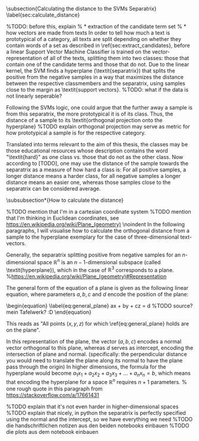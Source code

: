 \subsection{Calculating the distance to the SVMs Separatrix}
\label{sec:calculate_distance}

%TODO: before this, explain 
% * extraction of the candidate term set
% * how vectors are made from texts
In order to tell how much a text is prototypical of a category, all texts are split depending on whether they contain words of a set as described in \ref{sec:extract_candidates}, before a linear Support Vector Machine Classifier is trained on the vector-representation of all of the texts, splitting them into two classes: those that contain one of the candidate terms and those that do not. Due to the linear kernel, the SVM finds a hyperplane (\textit{separatrix}) that splits the positive from the negative samples in a way that maximizes the distance between the respective classmembers and the separatrix, using samples close to the margin as \textit{support vectors}. %TODO: what if the data is not linearly seperable?

Following the SVMs logic, one could argue that the further away a sample is from this separatrix, the more prototypical it is of its class. Thus, the distance of a sample to its \textit{orthogonal projection onto the hyperplane} %TODO explain orthogonal projection
may serve as metric for how prototypical a sample is for the respective category. 

Translated into terms relevant to the aim of this thesis, the classes may be those educational resources whose description contains the word "\textit{hard}" as one class vs. those that do not as the other class. Now according to [TODO], one may use the distance of the sample towards the separatrix as a measure of how hard a class is: For all positive samples, a longer distance means a harder class, for all negative samples a longer distance means an easier one, whereas those samples close to the separatrix can be considered average.

\subsubsection*{How to calculate the distance}

%TODO mention that I'm in a cartesian coordinate system
%TODO mention that I'm thinking in Euclidean coordinates, see https://en.wikipedia.org/wiki/Plane_(geometry)
\noindent In the following paragraphs, I will visualise how to calculate the orthogonal distance from a sample to the hyperplane exemplary for the case of three-dimensional text-vectors.

Generally, the separatrix splitting positive from negative samples for an $n$-dimensional space $\mathds{R}^n$ is an $n-1$-dimensional subspace (called \textit{hyperplane}), which in the case of $\mathds{R}^3$ corresponds to a plane. 
%https://en.wikipedia.org/wiki/Plane_(geometry)#Representation

The general form of the equation of a plane is given as the following linear equation, where parameters $a, b, c$ and $d$ encode the position of the plane:

\begin{equation}
	\label{eq:general_plane}
	ax + by + cz = d
	%TODO source? mein Tafelwerk? :D
\end{equation}

This reads as "All points $(x,y,z)$ for which \ref{eq:general_plane} holds are on the plane". 

In this representation of the plane, the vector $(a,b,c)$ encodes a normal vector orthogonal to this plane, whereas $d$ serves as intercept, encoding the intersection of plane and normal. (specifically: the perpendicular distance you would need to translate the plane along its normal to have the plane pass through the origin) In higher dimensions, the formula for the hyperplane would become $a_1x_1+a_2x_2+a_3x_3+...+a_nx_n = b$, which means that encoding the hyperplane for a space $\mathds{R}^n$ requires $n+1$ parameters.
% one rough quote in this paragraph from https://stackoverflow.com/a/17661431

%TODO explain that it's not even harder in higher-dimensional spaces
%TODO explain that nicely, in python the separatrix is perfectly specified using the normal and the intercept, so we have everything we need 
%TODO die handschriftlichen notizen aus den beiden notebooks einbauen
%TODO die plots aus dem notebook einbauen


<!-- 
The distance from any point of this $\mathds{R}^n$ to the hyperplane is then calculated as the length of the vector that is the \textit{orthogonal projection} from that point onto the hyperplane. The orthogonal projection from one vector onto another can be calculated as 

\begin{equation}
	\label{eq:orthogonal_projection}
	\hat{\vec{a}} = \frac{\vec{a}\cdot\vec{b}}{\vec{b}\cdot\vec{b}}\cdot\vec{b}
	%TODO source https://en.wikipedia.org/wiki/Vector_projection
\end{equation}

% ...as we however have a plane we want to project to, not a vector, what I wrote here is rather useless, isn't it?


The distance from any point of this $\mathds{R}^n$ to the hyperplane can then be calculated as 
% As... * dist(point, point_projected_onplane)     						 (`project[1,3]_pre`)
%       * abs(trafo(point)[0])     										 (`protoypicality_pre`)
%       * np.dot(plane.normal, point) + plane.d							 (`project2_pre')
% ...normiert sind die alle gleich, aber for some reason differn die um nen multiplicator..?!
% And the projections...:
%       * back_trafo([0, trafo(point)[1], trafo(point)[2]]
% 		* plane.project(point): k = (ax+by+cz+d)/(a²+b²+c²); result = [x-ka, y-kb, z-kc]
%       * point - distance * plane.normal  (...aber nur mit protoypicality_pre als distance! )
% 		...note that second and third are basically equal - both calculate "how much do I need to go into the direction of the orthogonal" and then do so  (point - distance * normal). The difference is that in plane.project the distance is divided by (a²+b²+c²). Originally sagt der typ von SO (https://stackoverflow.com/a/17661431) die distance ist einfach n*p-d, dann fehlt nur der normierungsterm. 
% TODO: figure out the explanation of the difference from this to the result of using forward and backward??
% See get_svm_decisionboundary.ipynb, den kram zwischen `#deleteme from here', commit d46a8300dae81adee

-->